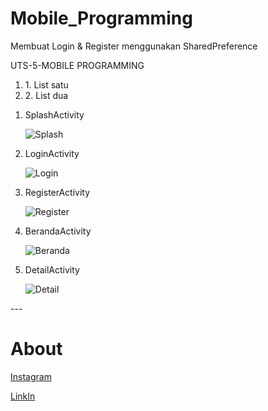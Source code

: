 # Mobile_Programming
Membuat Login & Register menggunakan SharedPreference

UTS-5-MOBILE PROGRAMMING

<ol><li>1. List satu</li><li>2. List dua</li></ol>

<ol>
  <li>SplashActivity</li>

![Splash](https://user-images.githubusercontent.com/61817589/147021317-6ca748b1-d925-4f4e-a39a-c17cffbf856d.png) 

  <li>LoginActivity</li>

![Login](https://user-images.githubusercontent.com/61817589/147021360-8e5df661-9413-4ac9-aaf5-6b40b42c03f8.png)

  <li>RegisterActivity</li>

![Register](https://user-images.githubusercontent.com/61817589/147021403-5c83d6ef-4bb3-4b39-a22b-dfd560ee7a91.png)

  <li>BerandaActivity</li>

![Beranda](https://user-images.githubusercontent.com/61817589/147021425-439391e8-b6d2-4c08-a391-139bc5c41921.png)

  <li>DetailActivity</li>

![Detail](https://user-images.githubusercontent.com/61817589/147021469-ae0e110f-2f5b-4288-8399-daa584e7004b.png)

</ol>
---
  
  <h1>About</h1>

[Instagram](https://www.instagram.com/hels.ae/)

[LinkIn](https://www.linkedin.com/in/helmisalsabila9/)

